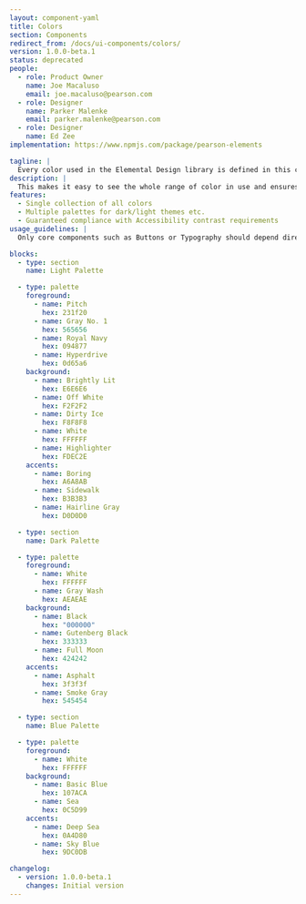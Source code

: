 ```yaml
---
layout: component-yaml
title: Colors
section: Components
redirect_from: /docs/ui-components/colors/
version: 1.0.0-beta.1
status: deprecated
people:
  - role: Product Owner
    name: Joe Macaluso
    email: joe.macaluso@pearson.com
  - role: Designer
    name: Parker Malenke
    email: parker.malenke@pearson.com
  - role: Designer
    name: Ed Zee
implementation: https://www.npmjs.com/package/pearson-elements

tagline: |
  Every color used in the Elemental Design library is defined in this component.
description: |
  This makes it easy to see the whole range of color in use and ensures we don't have 3 different versions of the same blue. Colors are organized into *Palettes* which contain *Foreground*, *Background*, and *Accent* colors. Any combination of foreground and background colors from the same palette are guaranteed to have sufficient contrast to meet WCAG 2.0 AA guidelines. Accent colors have no contrast guarantee and can be used for visual decoration (separator lines, for example) but not text.
features:
  - Single collection of all colors
  - Multiple palettes for dark/light themes etc.
  - Guaranteed compliance with Accessibility contrast requirements
usage_guidelines: |
  Only core components such as Buttons or Typography should depend directly on the colors component. Higher level components should get their colors indirectly from the core set of components. This makes it easy to update the color usage across the library.

blocks:
  - type: section
    name: Light Palette

  - type: palette
    foreground:
      - name: Pitch
        hex: 231f20
      - name: Gray No. 1
        hex: 565656
      - name: Royal Navy
        hex: 094877
      - name: Hyperdrive
        hex: 0d65a6
    background:
      - name: Brightly Lit
        hex: E6E6E6
      - name: Off White
        hex: F2F2F2
      - name: Dirty Ice
        hex: F8F8F8
      - name: White
        hex: FFFFFF
      - name: Highlighter
        hex: FDEC2E
    accents:
      - name: Boring
        hex: A6A8AB
      - name: Sidewalk
        hex: B3B3B3
      - name: Hairline Gray
        hex: D0D0D0

  - type: section
    name: Dark Palette

  - type: palette
    foreground:
      - name: White
        hex: FFFFFF
      - name: Gray Wash
        hex: AEAEAE
    background:
      - name: Black
        hex: "000000"
      - name: Gutenberg Black
        hex: 333333
      - name: Full Moon
        hex: 424242
    accents:
      - name: Asphalt
        hex: 3f3f3f
      - name: Smoke Gray
        hex: 545454

  - type: section
    name: Blue Palette

  - type: palette
    foreground:
      - name: White
        hex: FFFFFF
    background:
      - name: Basic Blue
        hex: 107ACA
      - name: Sea
        hex: 0C5D99
    accents:
      - name: Deep Sea
        hex: 0A4D80
      - name: Sky Blue
        hex: 9DC0DB

changelog:
  - version: 1.0.0-beta.1
    changes: Initial version
---
```

